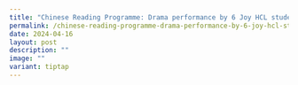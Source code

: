 ```yaml
---
title: "Chinese Reading Programme: Drama performance by 6 Joy HCL students"
permalink: /chinese-reading-programme-drama-performance-by-6-joy-hcl-students/
date: 2024-04-16
layout: post
description: ""
image: ""
variant: tiptap
---
```

